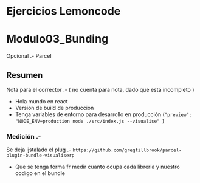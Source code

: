 # Ejercicios Lemoncode

# Modulo03_Bunding

Opcional .- Parcel

## Resumen

Nota para el corrector .-  ( no cuenta para nota, dado que está incompleto  )

* Hola mundo en react
* Version de build de produccion
* Tenga variables de entorno para desarrollo en producción (`"preview": "NODE_ENV=production node ./src/index.js --visualise" `)

### Medición .-

Se deja ijstalado el plug .- `https://github.com/gregtillbrook/parcel-plugin-bundle-visualiserp`

* Que se tenga forma fr medir cuanto ocupa cada libreria y nuestro codigo en el bundle